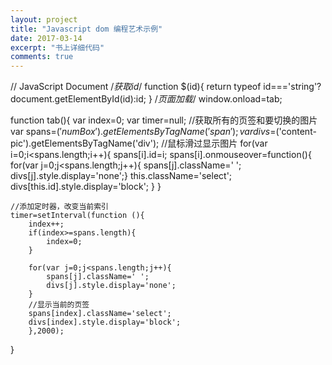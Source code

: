 ```yaml
---
layout: project
title: "Javascript dom 编程艺术示例"
date: 2017-03-14
excerpt: "书上详细代码"
comments: true
---
```


// JavaScript Document
/*获取id*/
function $(id){
	return typeof id==='string'? document.getElementById(id):id;
}
/*页面加载*/
window.onload=tab;

function tab(){
	var index=0;
	var timer=null;
	//获取所有的页签和要切换的图片
	var spans=$('numBox').getElementsByTagName('span');
	var divs=$('content-pic').getElementsByTagName('div');
	//鼠标滑过显示图片
	for(var i=0;i<spans.length;i++){
			spans[i].id=i;
			spans[i].onmouseover=function(){
				for(var j=0;j<spans.length;j++){
			        spans[j].className=' ';
			        divs[j].style.display='none';}
				this.className='select';
				divs[this.id].style.display='block';
			}
		}
	
	//添加定时器，改变当前索引
	timer=setInterval(function (){
		index++;
		if(index>=spans.length){
			index=0;
		}
		
		for(var j=0;j<spans.length;j++){
			spans[j].className=' ';
			divs[j].style.display='none';
		}
		//显示当前的页签
		spans[index].className='select';
		divs[index].style.display='block';
		},2000);
}